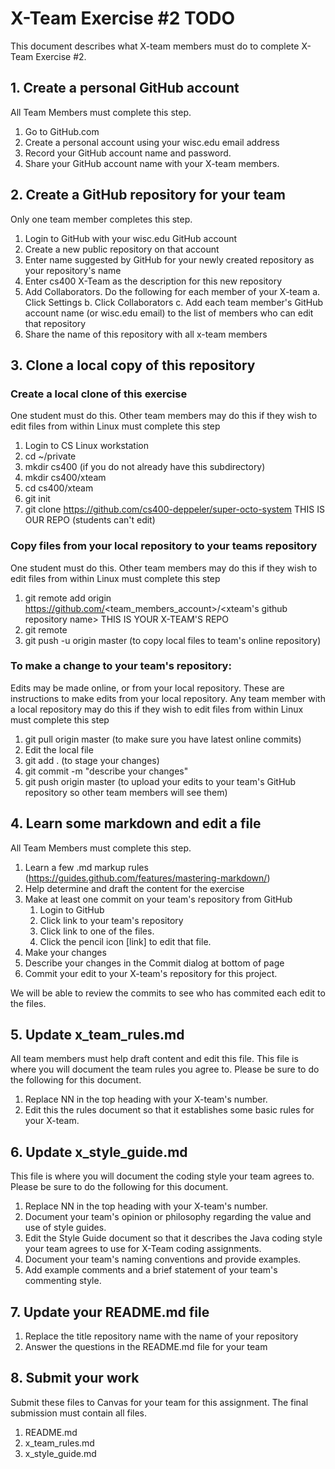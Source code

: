 # X-Team Exercise #2 TODO

This document describes what X-team members must do to complete X-Team Exercise #2.  

## 1. Create a personal GitHub account

All Team Members must complete this step.

  1. Go to GitHub.com
  2. Create a personal account using your wisc.edu email address
  3. Record your GitHub account name and password.
  4. Share your GitHub account name with your X-team members.

## 2. Create a GitHub repository for your team

Only one team member completes this step.

  1. Login to GitHub with your wisc.edu GitHub account
  2. Create a new public repository on that account
  3. Enter name suggested by GitHub for your newly created repository as your repository's name
  4. Enter cs400 X-Team as the description for this new repository
  5. Add Collaborators.  Do the following for each member of your X-team
     a. Click Settings
     b. Click Collaborators
     c. Add each team member's GitHub account name (or wisc.edu email) to the list of members who can edit that repository
  6. Share the name of this repository with all x-team members

## 3. Clone a local copy of this repository

### Create a local clone of this exercise

One student must do this.  Other team members may do this if they wish to edit files from within Linux must complete this step

   1. Login to CS Linux workstation
   2. cd ~/private
   3. mkdir cs400 (if you do not already have this subdirectory)
   4. mkdir cs400/xteam
   5. cd cs400/xteam
   6. git init
   7. git clone https://github.com/cs400-deppeler/super-octo-system   THIS IS OUR REPO (students can't edit)
   
### Copy files from your local repository to your teams repository

One student must do this.  Other team members may do this if they wish to edit files from within Linux must complete this step

   1. git remote add origin https://github.com/<team_members_account>/<xteam's github repository name>   THIS IS YOUR X-TEAM'S REPO
   2. git remote
   3. git push -u origin master  (to copy local files to team's online repository)
   
### To make a change to your team's repository:

Edits may be made online, or from your local repository. These are instructions to make edits from your local repository.
Any team member with a local repository may do this if they wish to edit files from within Linux must complete this step

   1. git pull origin master (to make sure you have latest online commits)
   2. Edit the local file
   3. git add .   (to stage your changes)
   4. git commit -m "describe your changes"
   5. git push origin master   (to upload your edits to your team's GitHub repository so other team members will see them)   

## 4. Learn some markdown and edit a file

All Team Members must complete this step.

  1. Learn a few .md markup rules (https://guides.github.com/features/mastering-markdown/)
  2. Help determine and draft the content for the exercise
  3. Make at least one commit on your team's repository from GitHub
     1. Login to GitHub
     2. Click link to your team's repository
     3. Click link to one of the files.
     4. Click the pencil icon [link] to edit that file.
  6. Make your changes
  7. Describe your changes in the Commit dialog at bottom of page
  8. Commit your edit to your X-team's repository for this project.

We will be able to review the commits to see who has commited each edit to the files.

## 5. Update x_team_rules.md

All team members must help draft content and edit this file.  This file is where you will document the team rules you agree to.  Please be sure to do the following for this document.

1. Replace NN in the top heading with your X-team's number.
2. Edit this the rules document so that it establishes some basic rules for your X-team.

## 6. Update x_style_guide.md

This file is where you will document the coding style your team agrees to.  Please be sure to do the following for this document.

1. Replace NN in the top heading with your X-team's number.
2. Document your team's opinion or philosophy regarding the value and use of style guides.
3. Edit the Style Guide document so that it describes the Java coding style your team agrees to use for X-Team coding assignments.
4. Document your team's naming conventions and provide examples.
5. Add example comments and a brief statement of your team's commenting style.

## 7. Update your README.md file

1. Replace the title repository name with the name of your repository
2. Answer the questions in the README.md file for your team

## 8. Submit your work

Submit these files to Canvas for your team for this assignment.   The final submission must contain all files.

1. README.md
2. x_team_rules.md
3. x_style_guide.md
  
  
